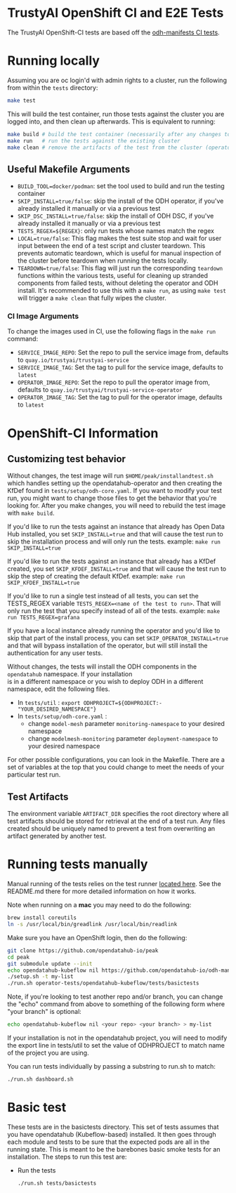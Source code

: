 # TrustyAI OpenShift CI and E2E Tests
The TrustyAI OpenShift-CI tests are based off the [odh-manifests CI tests](https://github.com/opendatahub-io/odh-manifests/tree/master/tests).

# Running locally

Assuming you are oc login'd with admin rights to a cluster, run the following from within the `tests` directory:

```sh
make test
```

This will build the test container, run those tests against the cluster you are logged into, and then clean up afterwards.
This is equivalent to running:
```sh
make build # build the test container (necessarily after any changes to test scripts/resources
make run   # run the tests against the existing cluster
make clean # remove the artifacts of the test from the cluster (operator, ODH, projects, etc)
```



## Useful Makefile Arguments
* `BUILD_TOOL=docker/podman`: set the tool used to build and run the testing container
* `SKIP_INSTALL=true/false`: skip the install of the ODH operator, if you've already installed it manually or via a previous test
* `SKIP_DSC_INSTALL=true/false`: skip the install of ODH DSC, if you've already installed it manually or via a previous test
* `TESTS_REGEX=${REGEX}`: only run tests whose names match the regex
* `LOCAL=true/false`: This flag makes the test suite stop and wait for user input between the end of a test script and cluster teardown.   This prevents automatic teardown, which is useful for manual inspection of the cluster before teardown when running the tests locally.
* `TEARDOWN=true/false`: This flag will just run the corresponding `teardown` functions within the various tests, useful for cleaning up stranded components from failed tests, without deleting the operator and ODH install. It's recommended to use this with a `make run`, as using `make test` will trigger a `make clean` that fully wipes the cluster. 
### CI Image Arguments
To change the images used in CI, use the following flags in the `make run` command:
* `SERVICE_IMAGE_REPO`: Set the repo to pull the service image from, defaults to `quay.io/trustyai/trustyai-service`
* `SERVICE_IMAGE_TAG`: Set the tag to pull for the service image, defaults to `latest`
* `OPERATOR_IMAGE_REPO`: Set the repo to pull the operator image from, defaults to `quay.io/trustyai/trustyai-service-operator`
* `OPERATOR_IMAGE_TAG`: Set the tag to pull for the operator image, defaults to `latest`


# OpenShift-CI Information
## Customizing test behavior

Without changes, the test image will run `$HOME/peak/installandtest.sh` which
handles setting up the opendatahub-operator and then creating the KfDef found in
`tests/setup/odh-core.yaml`.  If you want to modify your test run, you
might want to change those files to get the behavior that you're looking for.
After you make changes, you will need to rebuild the test image with `make build`.

If you'd like to run the tests against an instance that already has Open Data Hub installed,
you set `SKIP_INSTALL=true` and that will cause the test run
to skip the installation process and will only run the tests.  example: `make run SKIP_INSTALL=true`

If you'd like to run the tests against an instance that already has a KfDef created,
you set `SKIP_KFDEF_INSTALL=true` and that will cause the test run
to skip the step of creating the default KfDef.  example: `make run SKIP_KFDEF_INSTALL=true`

If you'd like to run a single test instead of all tests, you can
set the TESTS_REGEX variable `TESTS_REGEX=<name of the test to run>`.  That will
only run the test that you specify instead of all of the tests.  example: `make run TESTS_REGEX=grafana`

If you have a local instance already running the operator and you'd like to skip that part
of the install process, you can set `SKIP_OPERATOR_INSTALL=true` and that will bypass installation
of the operator, but will still install the authentication for any user tests.

Without changes, the tests will install the ODH components in the `opendatahub` namespace. If your installation  
is in a different namespace or you wish to deploy ODH in a different namespace, edit the following files.  
- In `tests/util` : `export ODHPROJECT=${ODHPROJECT:-"YOUR_DESIRED_NAMESPACE"}`
- In `tests/setup/odh-core.yaml` : 
  - change `model-mesh` parameter `monitoring-namespace` to your desired namespace  
  - change `modelmesh-monitoring` parameter `deployment-namespace` to your desired namespace  

For other possible configurations, you can look in the Makefile.  There are a set of
variables at the top that you could change to meet the needs of your particular test run.

## Test Artifacts
The environment variable `ARTIFACT_DIR` specifies the root directory where all test artifacts should be
stored for retrieval at the end of a test run. Any files created should be uniquely named to prevent
a test from overwriting an artifact generated by another test.

# Running tests manually

Manual running of the tests relies on the test
runner [located here](https://github.com/opendatahub-io/peak).
See the README.md there for more detailed information on how it works.

Note when running on a **mac** you may need to do the following:

```sh
brew install coreutils
ln -s /usr/local/bin/greadlink /usr/local/bin/readlink
```

Make sure you have an OpenShift login, then do the following:

```sh
git clone https://github.com/opendatahub-io/peak
cd peak
git submodule update --init
echo opendatahub-kubeflow nil https://github.com/opendatahub-io/odh-manifests > my-list
./setup.sh -t my-list
./run.sh operator-tests/opendatahub-kubeflow/tests/basictests
```

Note, if you're looking to test another repo and/or branch, you can change the "echo" command from above to something of the following form where "your branch" is optional:

```sh
echo opendatahub-kubeflow nil <your repo> <your branch> > my-list
```

If your installation is not in the opendatahub project, you will need to modify
the export line in tests/util to set the value of ODHPROJECT to match name of the project you are using.

You can run tests individually by passing a substring to run.sh to match:

```sh
./run.sh dashboard.sh
```

# Basic test

These tests are in the basictests directory.  This set of tests assumes that you have opendatahub (Kubeflow-based) installed.  It then goes through each module and tests
to be sure that the expected pods are all in the running state.  This is meant to be the barebones basic smoke tests for an installation.
The steps to run this test are:

* Run the tests

  ```sh
  ./run.sh tests/basictests
  ```
